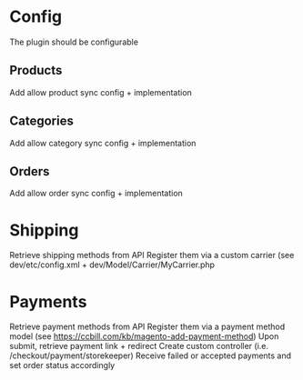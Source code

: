 
# Config
The plugin should be configurable

## Products
Add allow product sync config + implementation

## Categories
Add allow category sync config + implementation

## Orders
Add allow order sync config + implementation

# Shipping
Retrieve shipping methods from API 
Register them via a custom carrier (see dev/etc/config.xml + dev/Model/Carrier/MyCarrier.php

# Payments
Retrieve payment methods from API
Register them via a payment method model (see https://ccbill.com/kb/magento-add-payment-method)
Upon submit, retrieve payment link + redirect
Create custom controller (i.e. /checkout/payment/storekeeper)
Receive failed or accepted payments and set order status accordingly
